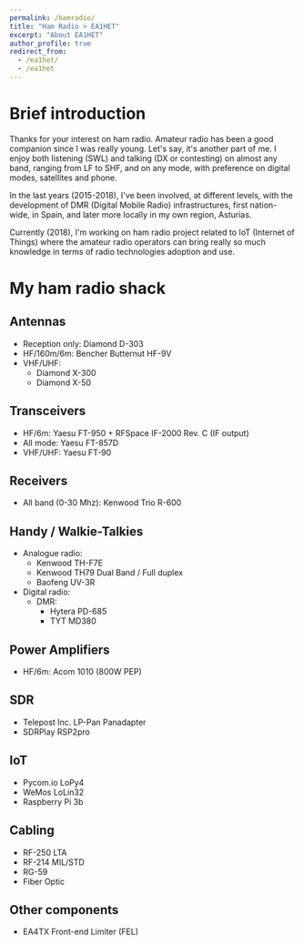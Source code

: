 ```yaml
---
permalink: /hamradio/
title: "Ham Radio > EA1HET"
excerpt: "About EA1HET"
author_profile: true
redirect_from: 
  - /ea1het/
  - /ea1het
---
```


# Brief introduction
Thanks for your interest on ham radio. Amateur radio has been a good companion since I was really young. Let's say, it's another part of me. I enjoy both listening (SWL) and talking (DX or contesting) on almost any band, ranging from LF to SHF, and on any mode, with preference on digital modes, satellites and phone. 

In the last years (2015-2018), I've been involved, at different levels, with the development of DMR (Digital Mobile Radio) infrastructures, first nation-wide, in Spain, and later more locally in my own region, Asturias. 

Currently (2018), I'm working on ham radio project related to IoT (Internet of Things) where the amateur radio operators can bring really so much knowledge in terms of radio technologies adoption and use. 
  
    
    
# My ham radio shack
## Antennas
- Reception only: Diamond D-303
- HF/160m/6m: Bencher Butternut HF-9V 
- VHF/UHF: 
  - Diamond X-300
  - Diamond X-50
 
## Transceivers
- HF/6m: Yaesu FT-950 + RFSpace IF-2000 Rev. C (IF output)
- All mode: Yaesu FT-857D
- VHF/UHF: Yaesu FT-90 

## Receivers
- All band (0-30 Mhz): Kenwood Trio R-600

## Handy / Walkie-Talkies
- Analogue radio:
   - Kenwood TH-F7E
   - Kenwood TH79 Dual Band / Full duplex
   - Baofeng UV-3R
- Digital radio:
   - DMR: 
     - Hytera PD-685 
     - TYT MD380 

## Power Amplifiers
- HF/6m: Acom 1010 (800W PEP)

## SDR
- Telepost Inc. LP-Pan Panadapter
- SDRPlay RSP2pro

## IoT
- Pycom.io LoPy4
- WeMos LoLin32
- Raspberry Pi 3b

## Cabling
- RF-250 LTA
- RF-214 MIL/STD
- RG-59
- Fiber Optic

## Other components
- EA4TX Front-end Limiter (FEL)
